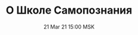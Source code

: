 ---
title: "О Школе Самопознания"
date: "21 Mar 21 15:00 MSK"
draft: false
speakers: ["anastasiya-gal", "andrey-svet", "petr-sm"]
---